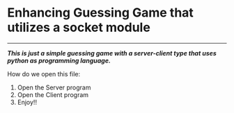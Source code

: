 # Enhancing Guessing Game that utilizes a socket module
---
***This is just a simple guessing game with a server-client type that uses python as programming language.***

How do we open this file:
1. Open the Server program
2. Open the Client program
3. Enjoy!!
